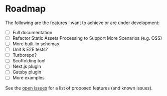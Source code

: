 # Roadmap

The following are the features I want to achieve or are under development:

- [ ] Full documentation
- [ ] Refactor Static Assets Processing to Support More Scenarios (e.g. OSS)
- [ ] More built-in schemas
- [ ] Unit & E2E tests?
- [ ] Turborepo?
- [ ] Scoffolding tool
- [ ] Next.js plugin
- [ ] Gatsby plugin
- [ ] More examples

See the [open issues](https://github.com/zce/velite/issues) for a list of proposed features (and known issues).
